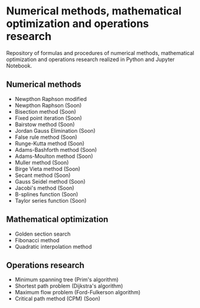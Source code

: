# Numerical methods, mathematical optimization and operations research
Repository of formulas and procedures of numerical methods, mathematical optimization and operations research realized in Python and Jupyter Notebook.

## Numerical methods
* Newpthon Raphson modified
* Newpthon Raphson (Soon)
* Bisection method (Soon)
* Fixed point iteration (Soon)
* Bairstow method (Soon)
* Jordan Gauss Elimination (Soon)
* False rule method (Soon)
* Runge-Kutta method (Soon)
* Adams-Bashforth method (Soon)
* Adams-Moulton method (Soon)
* Muller method (Soon)
* Birge Vieta method (Soon)
* Secant method (Soon)
* Gauss Seidel method (Soon)
* Jacobi's method (Soon)
* B-splines function (Soon)
* Taylor series function (Soon)

## Mathematical optimization
* Golden section search
* Fibonacci method
* Quadratic interpolation method

## Operations research
* Minimum spanning tree (Prim's algorithm)
* Shortest path problem (Dijkstra's algorithm)
* Maximum flow problem (Ford-Fulkerson algorithm)
* Critical path method (CPM) (Soon)
